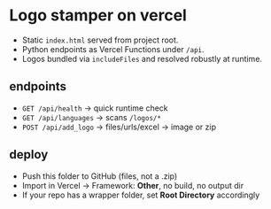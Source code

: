 # Logo stamper on vercel

- Static `index.html` served from project root.
- Python endpoints as Vercel Functions under `/api`.
- Logos bundled via `includeFiles` and resolved robustly at runtime.

## endpoints
- `GET /api/health` → quick runtime check
- `GET /api/languages` → scans `/logos/*`
- `POST /api/add_logo` → files/urls/excel → image or zip

## deploy
- Push this folder to GitHub (files, not a .zip)
- Import in Vercel → Framework: **Other**, no build, no output dir
- If your repo has a wrapper folder, set **Root Directory** accordingly
